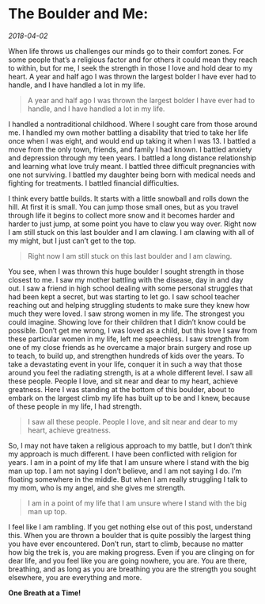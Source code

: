 # The Boulder and Me:
_2018-04-02_


When life throws us challenges our minds go to their comfort zones.  For some people that’s a religious factor and for others it could mean they reach to within, but for me, I seek the strength in those I love and hold dear to my heart.  A year and half ago I was thrown the largest bolder I have ever had to handle, and I have handled a lot in my life.

> A year and half ago I was thrown the largest bolder I have ever had to handle, and I have handled a lot in my life.


I handled a nontraditional childhood. Where I sought care from those around me. I handled my own mother battling a disability that tried to take her life once when I was eight, and would end up taking it when I was 13.  I battled a move from the only town, friends, and family I had known.  I battled anxiety and depression through my teen years.  I battled a long distance relationship and learning what love truly meant.  I battled three difficult pregnancies with one not surviving.  I battled my daughter being born with medical needs and fighting for treatments.  I battled financial difficulties.

I think every battle builds.  It starts with a little snowball and rolls down the hill.  At first it is small.  You can jump those small ones, but as you travel through life it begins to collect more snow and it becomes harder and harder to just jump, at some point you have to claw you way over.  Right now I am still stuck on this last boulder and I am clawing.  I am clawing with all of my might, but I just can’t get to the top.

> Right now I am still stuck on this last boulder and I am clawing.

You see, when I was thrown this huge boulder I sought strength in those closest to me.  I saw my mother battling with the disease, day in and day out.  I saw a friend in high school dealing with some personal struggles that had been kept a secret, but was starting to let go.  I saw school teacher reaching out and helping struggling students to make sure they knew how much they were loved.  I saw strong women in my life. The strongest you could imagine.  Showing love for their children that I didn’t know could be possible.  Don’t get me wrong, I was loved as a child, but this love I saw from these particular women in my life, left me speechless.  I saw strength from one of my close friends as he overcame a major brain surgery and rose up to teach, to build up, and strengthen hundreds of kids over the years.  To take a devastating event in your life, conquer it in such a way that those around you feel the radiating strength, is at a whole different level.  I saw all these people.  People I love, and sit near and dear to my heart, achieve greatness.  Here I was standing at the bottom of this boulder, about to embark on the largest climb my life has built up to be and I knew, because of these people in my life, I had strength.  

>  I saw all these people.  People I love, and sit near and dear to my heart, achieve greatness. 

So, I may not have taken a religious approach to my battle, but I don’t think my approach is much different.  I have been conflicted with religion for years.  I am in a point of my life that I am unsure where I stand with the big man up top.  I am not saying I don’t believe, and I am not saying I do.  I’m floating somewhere in the middle.  But when I am really struggling I talk to my mom, who is my angel, and she gives me strength. 

> I am in a point of my life that I am unsure where I stand with the big man up top.  

I feel like I am rambling.  If you get nothing else out of this post, understand this.  When you are thrown a boulder that is quite possibly the largest thing you have ever encountered.  Don’t run, start to climb, because no matter how big the trek is, you are making progress.  Even if you are clinging on for dear life, and you feel like you are going nowhere, you are.  You are there, breathing, and as long as you are breathing you are the strength you sought elsewhere, you are everything and more.  

**One Breath at a Time!**
